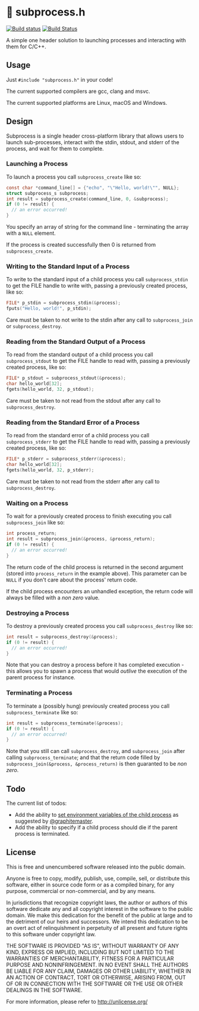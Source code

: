 # 🐜 subprocess.h

[![Build status](https://ci.appveyor.com/api/projects/status/0sm37thiavt9juee?svg=true)](https://ci.appveyor.com/project/sheredom/subprocess-h)
[![Build Status](https://travis-ci.org/sheredom/subprocess.h.svg)](https://travis-ci.org/sheredom/subprocess.h)

A simple one header solution to launching processes and interacting with them
for C/C++.

## Usage

Just `#include "subprocess.h"` in your code!

The current supported compilers are gcc, clang and msvc.

The current supported platforms are Linux, macOS and Windows.

## Design

Subprocess is a single header cross-platform library that allows users to launch
sub-processes, interact with the stdin, stdout, and stderr of the process, and
wait for them to complete.

### Launching a Process

To launch a process you call `subprocess_create` like so:

```c
const char *command_line[] = {"echo", "\"Hello, world!\"", NULL};
struct subprocess_s subprocess;
int result = subprocess_create(command_line, 0, &subprocess);
if (0 != result) {
  // an error occurred!
}
```

You specify an array of string for the command line - terminating the array with
a `NULL` element.

If the process is created successfully then 0 is returned from
`subprocess_create`.

### Writing to the Standard Input of a Process

To write to the standard input of a child process you call `subprocess_stdin` to
get the FILE handle to write with, passing a previously created process, like
so:

```c
FILE* p_stdin = subprocess_stdin(&process);
fputs("Hello, world!", p_stdin);
```

Care must be taken to not write to the stdin after any call to `subprocess_join`
or `subprocess_destroy`.

### Reading from the Standard Output of a Process

To read from the standard output of a child process you call `subprocess_stdout`
to get the FILE handle to read with, passing a previously created process, like
so:

```c
FILE* p_stdout = subprocess_stdout(&process);
char hello_world[32];
fgets(hello_world, 32, p_stdout);
```

Care must be taken to not read from the stdout after any call to 
`subprocess_destroy`.

### Reading from the Standard Error of a Process

To read from the standard error of a child process you call `subprocess_stderr`
to get the FILE handle to read with, passing a previously created process, like
so:

```c
FILE* p_stderr = subprocess_stderr(&process);
char hello_world[32];
fgets(hello_world, 32, p_stderr);
```

Care must be taken to not read from the stderr after any call to 
`subprocess_destroy`.

### Waiting on a Process

To wait for a previously created process to finish executing you call
`subprocess_join` like so:

```c
int process_return;
int result = subprocess_join(&process, &process_return);
if (0 != result) {
  // an error occurred!
}
```

The return code of the child process is returned in the second argument (stored
into `process_return` in the example above). This parameter can be `NULL` if you
don't care about the process' return code.

If the child process encounters an unhandled exception, the return code will always
be filled with a _non zero_ value.

### Destroying a Process

To destroy a previously created process you call `subprocess_destroy` like so:

```c
int result = subprocess_destroy(&process);
if (0 != result) {
  // an error occurred!
}
```

Note that you can destroy a process before it has completed execution - this
allows you to spawn a process that would _outlive_ the execution of the parent
process for instance.

### Terminating a Process

To terminate a (possibly hung) previously created process you call `subprocess_terminate` like so:

```c
int result = subprocess_terminate(&process);
if (0 != result) {
  // an error occurred!
}
```

Note that you still can call `subprocess_destroy`, and `subprocess_join` after calling `subprocess_terminate`;
and that the return code filled by `subprocess_join(&process, &process_return)` is then guaranted to be _non zero_.

## Todo

The current list of todos:

* Add the ability to [set environment variables of the child process](https://github.com/sheredom/subprocess.h/issues/1)
  as suggested by [@graphitemaster](https://github.com/graphitemaster).
* Add the ability to specify if a child process should die if the parent process
  is terminated.

## License

This is free and unencumbered software released into the public domain.

Anyone is free to copy, modify, publish, use, compile, sell, or
distribute this software, either in source code form or as a compiled
binary, for any purpose, commercial or non-commercial, and by any
means.

In jurisdictions that recognize copyright laws, the author or authors
of this software dedicate any and all copyright interest in the
software to the public domain. We make this dedication for the benefit
of the public at large and to the detriment of our heirs and
successors. We intend this dedication to be an overt act of
relinquishment in perpetuity of all present and future rights to this
software under copyright law.

THE SOFTWARE IS PROVIDED "AS IS", WITHOUT WARRANTY OF ANY KIND,
EXPRESS OR IMPLIED, INCLUDING BUT NOT LIMITED TO THE WARRANTIES OF
MERCHANTABILITY, FITNESS FOR A PARTICULAR PURPOSE AND NONINFRINGEMENT.
IN NO EVENT SHALL THE AUTHORS BE LIABLE FOR ANY CLAIM, DAMAGES OR
OTHER LIABILITY, WHETHER IN AN ACTION OF CONTRACT, TORT OR OTHERWISE,
ARISING FROM, OUT OF OR IN CONNECTION WITH THE SOFTWARE OR THE USE OR
OTHER DEALINGS IN THE SOFTWARE.

For more information, please refer to <http://unlicense.org/>
